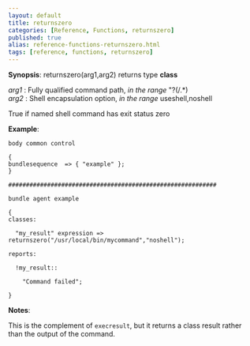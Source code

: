 ```yaml
---
layout: default
title: returnszero
categories: [Reference, Functions, returnszero]
published: true
alias: reference-functions-returnszero.html
tags: [reference, functions, returnszero]
---
```




**Synopsis**: returnszero(arg1,arg2) returns type **class**

  
 *arg1* : Fully qualified command path, *in the range* "?(/.\*)   
 *arg2* : Shell encapsulation option, *in the range* useshell,noshell   

True if named shell command has exit status zero

**Example**:  
   

```cf3
body common control

{
bundlesequence  => { "example" };
}

###########################################################

bundle agent example

{     
classes:

  "my_result" expression => returnszero("/usr/local/bin/mycommand","noshell");

reports:

  !my_result::

    "Command failed";

}
```

**Notes**:  
   

This is the complement of `execresult`, but it returns a class result
rather than the output of the command.
